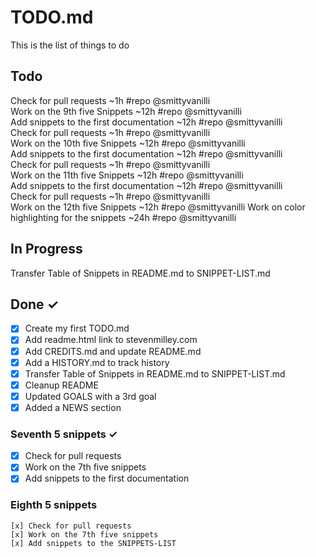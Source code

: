 # TODO.md

This is the list of things to do

## Todo

Check for pull requests ~1h #repo @smittyvanilli  
Work on the 9th five Snippets ~12h #repo @smittyvanilli  
Add snippets to the first documentation ~12h #repo @smittyvanilli  
Check for pull requests ~1h #repo @smittyvanilli  
Work on the 10th five Snippets ~12h #repo @smittyvanilli  
Add snippets to the first documentation ~12h #repo @smittyvanilli  
Check for pull requests ~1h #repo @smittyvanilli  
Work on the 11th five Snippets ~12h #repo @smittyvanilli  
Add snippets to the first documentation ~12h #repo @smittyvanilli  
Check for pull requests ~1h #repo @smittyvanilli  
Work on the 12th five Snippets ~12h #repo @smittyvanilli
Work on color highlighting for the snippets ~24h #repo @smittyvanilli

## In Progress

Transfer Table of Snippets in README.md to SNIPPET-LIST.md

## Done ✓

-   [x] Create my first TODO.md
-   [x] Add readme.html link to stevenmilley.com
-   [x] Add CREDITS.md and update README.md
-   [x] Add a HISTORY.md to track history
-   [x] Transfer Table of Snippets in README.md to SNIPPET-LIST.md
-   [x] Cleanup README
-   [x] Updated GOALS with a 3rd goal
-   [x] Added a NEWS section

### Seventh 5 snippets ✓

-   [x] Check for pull requests  
-   [x] Work on the 7th five snippets  
-   [x] Add snippets to the first documentation  

### Eighth 5 snippets

    [x] Check for pull requests  
    [x] Work on the 7th five snippets
    [x] Add snippets to the SNIPPETS-LIST
